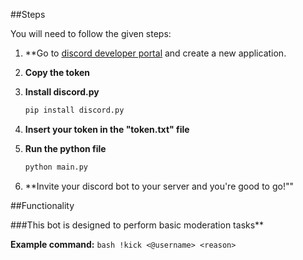 ##Steps

You will need to follow the given steps:
1. **Go to [discord developer portal](https://discord.com/developers/applications) and create a new application.

2. **Copy the token**

3. **Install discord.py**

   ```bash
   pip install discord.py
   ```
4. **Insert your token in the "token.txt" file**

5. **Run the python file**

    ```bash
    python main.py
    ```
6. **Invite your discord bot to your server and you're good to go!""

##Functionality

###This bot is designed to perform basic moderation tasks**

**Example command:**
    ```bash
    !kick <@username> <reason>
    ```
